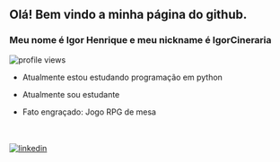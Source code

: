 ## Olá! Bem vindo a minha página do github.
### Meu nome é Igor Henrique e meu nickname é IgorCineraria 

<p align="left"> <img src="https://komarev.com/ghpvc/?username=IgorCineraria&color=red" alt="profile views"/> </p>

- Atualmente estou estudando programação em python

- Atualmente sou estudante 

- Fato engraçado: Jogo RPG de mesa


<br><br>
<a href="https://www.linkedin.com/in/igor-henrique-fernandes-de-araújo-058b90246" target="_blank">
	<img src="https://img.shields.io/badge/-IgorCineraria-05122A?style=flat&logo=linkedin" alt="linkedin"/>
	<a/>
